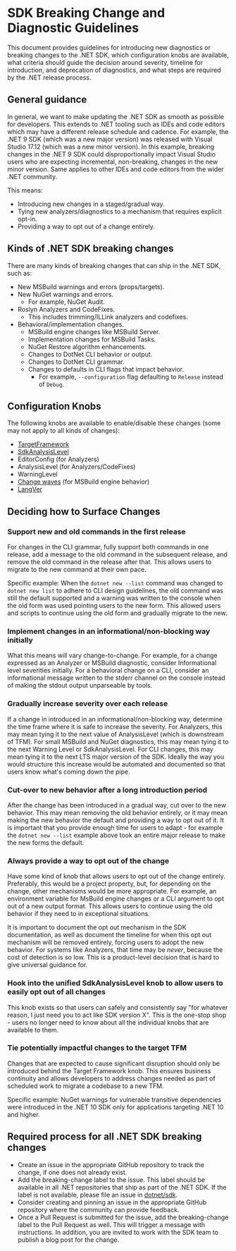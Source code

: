 # SDK Breaking Change and Diagnostic Guidelines

This document provides guidelines for introducing new diagnostics or breaking changes to the .NET SDK, which configuration knobs are available, what criteria should guide the decision around severity, timeline for introduction, and deprecation of diagnostics, and what steps are required by the .NET release process.

## General guidance

In general, we want to make updating the .NET SDK as smooth as possible for developers. This extends to .NET tooling such as IDEs and code editors which may have a different release schedule and cadence. For example, the .NET 9 SDK (which was a new major version) was released with Visual Studio 17.12 (which was a new minor version). In this example, breaking changes in the .NET 9 SDK could disproportionally impact Visual Studio users who are expecting incremental, non-breaking, changes in the new minor version. Same applies to other IDEs and code editors from the wider .NET community.

This means:
* Introducing new changes in a staged/gradual way.
* Tying new analyzers/diagnostics to a mechanism that requires explicit opt-in.
* Providing a way to opt out of a change entirely.

## Kinds of .NET SDK breaking changes

There are many kinds of breaking changes that can ship in the .NET SDK, such as:

* New MSBuild warnings and errors (props/targets).
* New NuGet warnings and errors. 
  * For example, NuGet Audit.
* Roslyn Analyzers and CodeFixes.
  * This includes trimming/ILLink analyzers and codefixes.
* Behavioral/implementation changes.
  * MSBuild engine changes like MSBuild Server.
  * Implementation changes for MSBuild Tasks.
  * NuGet Restore algorithm enhancements.
  * Changes to DotNet CLI behavior or output.
  * Changes to DotNet CLI grammar.
  * Changes to defaults in CLI flags that impact behavior.
    * For example, `--configuration` flag defaulting to `Release` instead of `Debug`.

## Configuration Knobs

The following knobs are available to enable/disable these changes (some may not apply to all kinds of changes):

* [TargetFramework](https://learn.microsoft.com/en-us/dotnet/standard/frameworks)
* [SdkAnalysisLevel](https://learn.microsoft.com/en-us/dotnet/core/project-sdk/msbuild-props#sdkanalysislevel)
* EditorConfig (for Analyzers)
* AnalysisLevel (for Analyzers/CodeFixes)
* WarningLevel
* [Change waves](https://learn.microsoft.com/en-us/visualstudio/msbuild/change-waves) (for MSBuild engine behavior)
* [LangVer](https://learn.microsoft.com/en-us/dotnet/csharp/language-reference/configure-language-version)

## Deciding how to Surface Changes

### Support new and old commands in the first release

For changes in the CLI grammar, fully support both commands in one release, add a message to the old command in the subsequent release, and remove the old command in the release after that. This allows users to migrate to the new command at their own pace.

Specific example: When the `dotnet new --list` command was changed to `dotnet new list` to adhere to CLI design guidelines,
the old command was still the default supported and a warning was written to the console when the old form was used pointing users to the new form. This allowed users and scripts to continue using the old form and gradually migrate to the new.

### Implement changes in an informational/non-blocking way initially

What this means will vary change-to-change. For example, for a change expressed as an Analyzer or MSBuild diagnostic, consider
Informational level severities initially. For a behavioral change on a CLI, consider an informational message written to the
stderr channel on the console instead of making the stdout output unparseable by tools.

### Gradually increase severity over each release

If a change in introduced in an informational/non-blocking way, determine the time frame where it is safe to increase the severity. For Analyzers, this may mean tying it to the next value of AnalysisLevel (which is downstream of TFM). For small MSBuild and NuGet diagnostics, this may mean tying it to the next Warning Level or SdkAnalysisLevel. For CLI changes, this may mean tying it to the next LTS major version of the SDK. Ideally the way you would structure this increase would be automated and documented so that users know what's coming down the pipe.

### Cut-over to new behavior after a long introduction period

After the change has been introduced in a gradual way, cut over to the new behavior. This may mean removing the old behavior entirely, or it may mean making the new behavior the default and providing a way to opt out of it. It is important that you
provide enough time for users to adapt - for example the `dotnet new --list` example above took an entire major release to make the new forms the default.

### Always provide a way to opt out of the change

Have some kind of knob that allows users to opt out of the change entirely. Preferably, this would be a project property, but, for depending on the change, other mechanisms would be more appropriate. For example, an environment variable for MsBuild engine changes or a CLI argument to opt out of a new output format. This allows users to continue using the old behavior if they need to in exceptional situations.

It is important to document the opt out mechanism in the SDK documentation, as well as document the timeline for when this opt out mechanism will be removed entirely, forcing users to adopt the new behavior. For systems like Analyzers, that time may be _never_, because the cost of detection is so low. This is a product-level decision that is hard to give universal guidance for.

### Hook into the unified SdkAnalysisLevel knob to allow users to easily opt out of all changes

This knob exists so that users can safely and consistently say "for whatever reason, I just need you to act like SDK version X". This is the one-stop shop - users no longer need to know about all the individual knobs that are available to them.

### Tie potentially impactful changes to the target TFM

Changes that are expected to cause significant disruption should only be introduced behind the Target Framework knob. This ensures business continuity and allows developers to address changes needed as part of scheduled work to migrate a codebase to a new TFM.

Specific example: NuGet warnings for vulnerable transitive dependencies were introduced in the .NET 10 SDK only for applications targeting .NET 10 and higher.

## Required process for all .NET SDK breaking changes 

* Create an issue in the appropriate GitHub repository to track the change, if one does not already exist.
* Add the breaking-change label to the issue. This label should be available in all .NET repositories that ship as part of the .NET SDK. If the label is not available, please file an issue in [dotnet/sdk](https://github.com/dotnet/sdk).
* Consider creating and pinning an issue in the appropriate GitHub repository where the community can provide feedback.
* Once a Pull Request is submitted for the issue, add the breaking-change label to the Pull Request as well. This will trigger a message with instructions. In addition, you are invited to work with the SDK team to publish a blog post for the change. 
